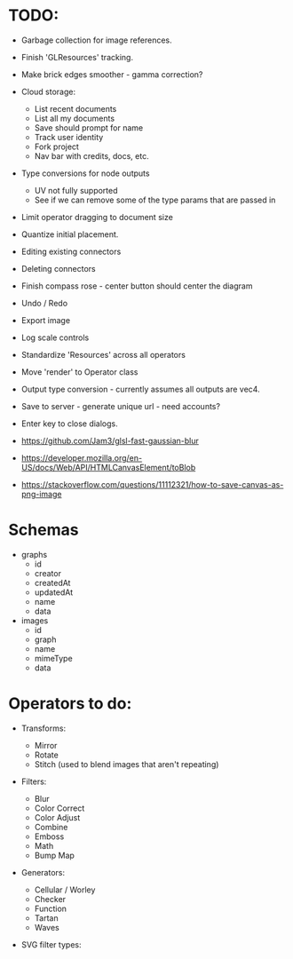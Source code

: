 # TODO:

* Garbage collection for image references.
* Finish 'GLResources' tracking.
* Make brick edges smoother - gamma correction?
* Cloud storage:
  * List recent documents
  * List all my documents
  * Save should prompt for name
  * Track user identity
  * Fork project
  * Nav bar with credits, docs, etc.
* Type conversions for node outputs
  * UV not fully supported
  * See if we can remove some of the type params that are passed in
* Limit operator dragging to document size
* Quantize initial placement.
* Editing existing connectors
* Deleting connectors
* Finish compass rose - center button should center the diagram
* Undo / Redo
* Export image
* Log scale controls
* Standardize 'Resources' across all operators
* Move 'render' to Operator class
* Output type conversion - currently assumes all outputs are vec4.
* Save to server - generate unique url - need accounts?
* Enter key to close dialogs.

* https://github.com/Jam3/glsl-fast-gaussian-blur
* https://developer.mozilla.org/en-US/docs/Web/API/HTMLCanvasElement/toBlob
* https://stackoverflow.com/questions/11112321/how-to-save-canvas-as-png-image

# Schemas
  * graphs
    * id
    * creator
    * createdAt
    * updatedAt
    * name
    * data
  * images
    * id
    * graph
    * name
    * mimeType
    * data

# Operators to do:
  * Transforms:
    * Mirror
    * Rotate
    * Stitch (used to blend images that aren't repeating)
  * Filters:
    * Blur
    * Color Correct
    * Color Adjust
    * Combine
    * Emboss
    * Math
    * Bump Map
  * Generators:
    * Cellular / Worley
    * Checker
    * Function
    * Tartan
    * Waves

  * SVG filter types:
    <feColorMatrix>
    <feComponentTransfer>
    <feComposite>
    <feConvolveMatrix>
    <feDisplacementMap>
    <feImage>
    <feMerge>
    <feMorphology>
    <feOffset>
    <feTurbulence>
